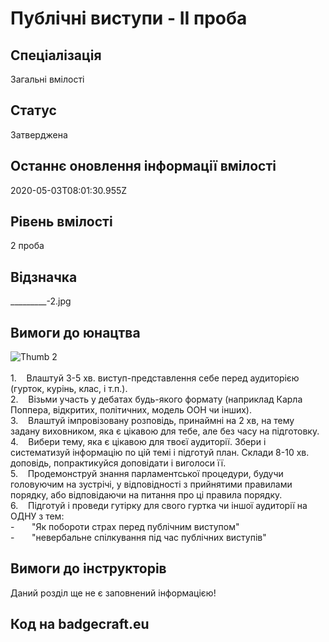 # Публічні виступи - ІІ проба

## Спеціалізація

Загальні вмілості

## Статус

Затверджена

## Останнє оновлення інформації вмілості

2020-05-03T08:01:30.955Z

## Рівень вмілості

2 проба

## Відзначка

_________-2.jpg

## Вимоги до юнацтва

<div><span><img alt="Thumb           2" src="/uploads/textareas/bootsy/image/106/small__________-2.jpg"><br><br>1.&nbsp;&nbsp;&nbsp;
</span>Влаштуй 3-5 хв. виступ-представлення себе
перед аудиторією (гурток, курінь, клас, і т.п.).<br>2.&nbsp;&nbsp;&nbsp;
Візьми участь у дебатах будь-якого формату (наприклад
Карла Поппера, відкритих, політичних, модель ООН чи інших).<br>3.&nbsp;&nbsp;&nbsp;
Влаштуй імпровізовану розповідь, принаймні
на 2 хв, на тему задану виховником, яка є цікавою для тебе, але без часу на
підготовку.<br>4.&nbsp;&nbsp;&nbsp;
Вибери тему, яка є цікавою для твоєї
аудиторії. Збери і систематизуй інформацію по цій темі і підготуй план. Склади
8-10 хв. доповідь, попрактикуйся доповідати і виголоси її.<br>5.&nbsp;&nbsp;&nbsp;
Продемонструй знання парламентської
процедури, будучи головуючим на зустрічі, у відповідності з прийнятими
правилами порядку, або відповідаючи на питання про ці правила порядку.<br>6.&nbsp;&nbsp;&nbsp;
Підготуй і проведи гутірку для свого гуртка
чи іншої аудиторії на ОДНУ з тем:<br>-&nbsp;&nbsp;&nbsp;&nbsp;&nbsp;&nbsp;
"Як побороти страх перед
публічним виступом"<br>-&nbsp;&nbsp;&nbsp;&nbsp;&nbsp;&nbsp;
"невербальне спілкування
під час публічних виступів"</div>

## Вимоги до інструкторів

Даний розділ ще не є заповнений інформацією!

## Код на badgecraft.eu

